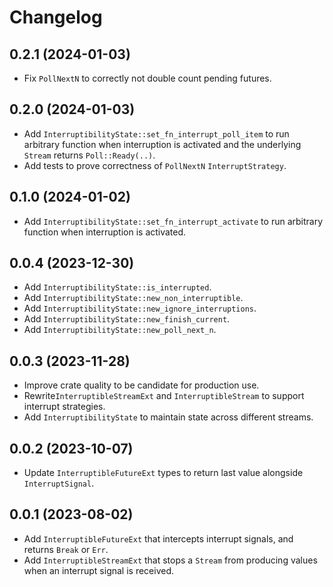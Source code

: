 # Changelog

## 0.2.1 (2024-01-03)

* Fix `PollNextN` to correctly not double count pending futures.


## 0.2.0 (2024-01-03)

* Add `InterruptibilityState::set_fn_interrupt_poll_item` to run arbitrary function when interruption is activated and the underlying `Stream` returns `Poll::Ready(..)`.
* Add tests to prove correctness of `PollNextN` `InterruptStrategy`.


## 0.1.0 (2024-01-02)

* Add `InterruptibilityState::set_fn_interrupt_activate` to run arbitrary function when interruption is activated.


## 0.0.4 (2023-12-30)

* Add `InterruptibilityState::is_interrupted`.
* Add `InterruptibilityState::new_non_interruptible`.
* Add `InterruptibilityState::new_ignore_interruptions`.
* Add `InterruptibilityState::new_finish_current`.
* Add `InterruptibilityState::new_poll_next_n`.


## 0.0.3 (2023-11-28)

* Improve crate quality to be candidate for production use.
* Rewrite`InterruptibleStreamExt` and `InterruptibleStream` to support interrupt strategies.
* Add `InterruptibilityState` to maintain state across different streams.


## 0.0.2 (2023-10-07)

* Update `InterruptibleFutureExt` types to return last value alongside `InterruptSignal`.


## 0.0.1 (2023-08-02)

* Add `InterruptibleFutureExt` that intercepts interrupt signals, and returns `Break` or `Err`.
* Add `InterruptibleStreamExt` that stops a `Stream` from producing values when an interrupt signal is received.
